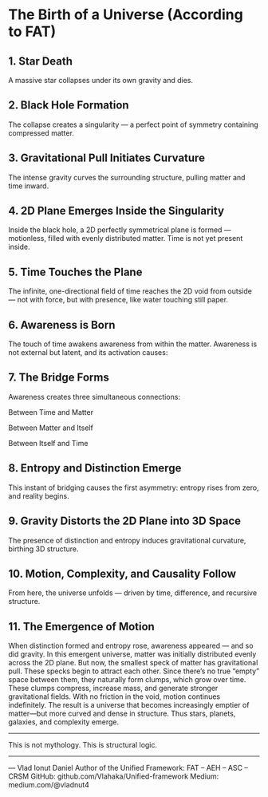 # The Birth of a Universe (According to FAT)

## 1. Star Death
A massive star collapses under its own gravity and dies.


## 2. Black Hole Formation
The collapse creates a singularity — a perfect point of symmetry containing compressed matter.


## 3. Gravitational Pull Initiates Curvature
The intense gravity curves the surrounding structure, pulling matter and time inward.


## 4. 2D Plane Emerges Inside the Singularity
Inside the black hole, a 2D perfectly symmetrical plane is formed — motionless, filled with evenly distributed matter. Time is not yet present inside.


## 5. Time Touches the Plane
The infinite, one-directional field of time reaches the 2D void from outside — not with force, but with presence, like water touching still paper.


## 6. Awareness is Born
The touch of time awakens awareness from within the matter. Awareness is not external but latent, and its activation causes:


## 7. The Bridge Forms
Awareness creates three simultaneous connections:

Between Time and Matter

Between Matter and Itself

Between Itself and Time



## 8. Entropy and Distinction Emerge
This instant of bridging causes the first asymmetry: entropy rises from zero, and reality begins.


## 9. Gravity Distorts the 2D Plane into 3D Space
The presence of distinction and entropy induces gravitational curvature, birthing 3D structure.


## 10. Motion, Complexity, and Causality Follow
From here, the universe unfolds — driven by time, difference, and recursive structure.


## 11. The Emergence of Motion
When distinction formed and entropy rose, awareness appeared — and so did gravity.
In this emergent universe, matter was initially distributed evenly across the 2D plane. But now, the smallest speck of matter has gravitational pull.
These specks begin to attract each other. Since there’s no true “empty” space between them, they naturally form clumps, which grow over time.
These clumps compress, increase mass, and generate stronger gravitational fields.
With no friction in the void, motion continues indefinitely. The result is a universe that becomes increasingly emptier of matter—but more curved and dense in structure.
Thus stars, planets, galaxies, and complexity emerge.

---

This is not mythology.
This is structural logic.

---

— Vlad Ionut Daniel
Author of the Unified Framework: FAT – AEH – ASC – CRSM
GitHub: github.com/Vlahaka/Unified-framework
Medium: medium.com/@vladnut4

